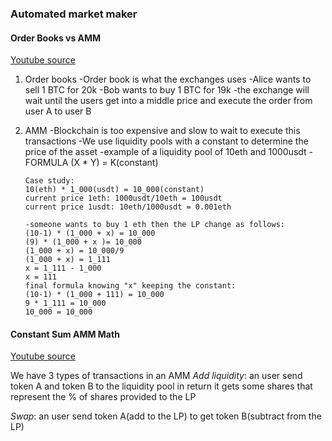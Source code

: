 ### Automated market maker

#### Order Books vs AMM

[Youtube source](https://www.youtube.com/watch?v=Ui1TBPdnEJU)

1.  Order books
    -Order book is what the exchanges uses
    -Alice wants to sell 1 BTC for 20k
    -Bob wants to buy 1 BTC for 19k
    -the exchange will wait until the users get into a middle price and execute the order from user A to user B

2.  AMM
    -Blockchain is too expensive and slow to wait to execute this transactions
    -We use liquidity pools with a constant to determine the price of the asset
    -example of a liquidity pool of 10eth and 1000usdt
    -FORMULA (X \* Y) = K(constant)

        Case study:
        10(eth) * 1_000(usdt) = 10_000(constant)
        current price 1eth: 1000usdt/10eth = 100usdt
        current price 1usdt: 10eth/1000usdt = 0.001eth

        -someone wants to buy 1 eth then the LP change as follows:
        (10-1) * (1_000 + x) = 10_000
        (9) * (1_000 + x )= 10_000
        (1_000 + x) = 10_000/9
        (1_000 + x) = 1_111
        x = 1_111 - 1_000
        x = 111
        final formula knowing "x" keeping the constant:
        (10-1) * (1_000 + 111) = 10_000
        9 * 1_111 = 10_000
        10_000 = 10_000

#### Constant Sum AMM Math

[Youtube source](https://www.youtube.com/watch?v=-JhgcqvyYeM)

We have 3 types of transactions in an AMM
_Add liquidity_: an user send token A and token B to the liquidity pool
in return it gets some shares that represent the % of shares provided to the LP

_Swap_: an user send token A(add to the LP) to get token B(subtract from the LP)
